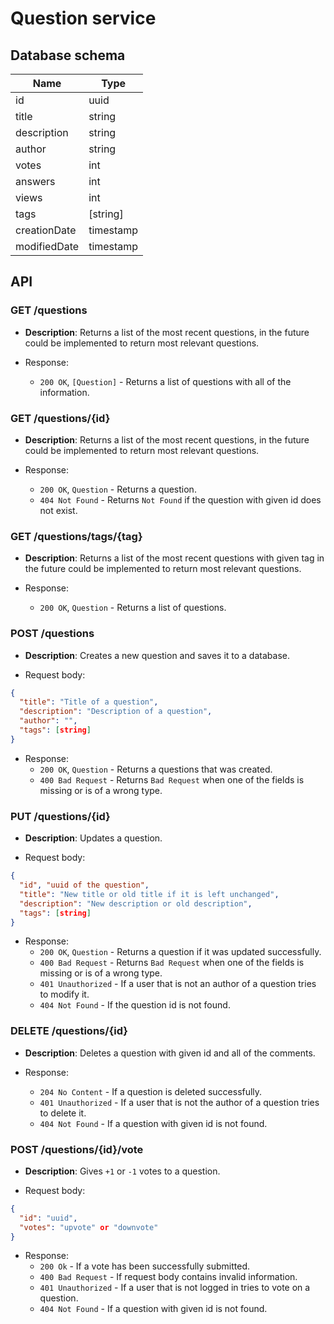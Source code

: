 # Question service

## Database schema

| Name | Type |
|------|------|
| id | uuid |
| title | string |
| description | string |
| author | string |
| votes | int |
| answers | int |
| views | int |
| tags | [string] |
| creationDate | timestamp |
| modifiedDate | timestamp |

## API

### GET /questions

* **Description**: Returns a list of the most recent questions, in the future could be implemented to return most relevant questions.

* Response:
	* `200 OK`, `[Question]` - Returns a list of questions with all of the information.

### GET /questions/{id}

* **Description**: Returns a list of the most recent questions, in the future could be implemented to return most relevant questions.

* Response:
	* `200 OK`, `Question` - Returns a question.
  * `404 Not Found` - Returns `Not Found` if the question with given id does not exist.

### GET /questions/tags/{tag}

* **Description**: Returns a list of the most recent questions with given tag in the future could be implemented to return most relevant questions.

* Response:
	* `200 OK`, `Question` - Returns a list of questions.

### POST /questions

* **Description**: Creates a new question and saves it to a database.

* Request body:

```json
{
  "title": "Title of a question",
  "description": "Description of a question",
  "author": "",
  "tags": [string]
}
```

* Response:
	* `200 OK`, `Question` - Returns a questions that was created.
	* `400 Bad Request` - Returns `Bad Request` when one of the fields is missing or is of a wrong type.

### PUT /questions/{id}

* **Description**: Updates a question.

* Request body:

```json
{
  "id", "uuid of the question",
  "title": "New title or old title if it is left unchanged",
  "description": "New description or old description",
  "tags": [string]
}
```

* Response:
	* `200 OK`, `Question` - Returns a question if it was updated successfully.
	* `400 Bad Request` - Returns `Bad Request` when one of the fields is missing or is of a wrong type.
  * `401 Unauthorized` - If a user that is not an author of a question tries to modify it.
  * `404 Not Found` - If the question id is not found.

### DELETE /questions/{id}

* **Description**: Deletes a question with given id and all of the comments.

* Response:
  * `204 No Content` - If a question is deleted successfully.
  * `401 Unauthorized` - If a user that is not the author of a question tries to delete it.
  * `404 Not Found` - If a question with given id is not found.

### POST /questions/{id}/vote

* **Description**: Gives `+1` or `-1` votes to a question.

* Request body:

```json
{
  "id": "uuid",
  "votes": "upvote" or "downvote"
}
```

* Response:
  * `200 Ok` - If a vote has been successfully submitted.
  * `400 Bad Request` - If request body contains invalid information.
  * `401 Unauthorized` - If a user that is not logged in tries to vote on a question.
  * `404 Not Found` - If a question with given id is not found.
